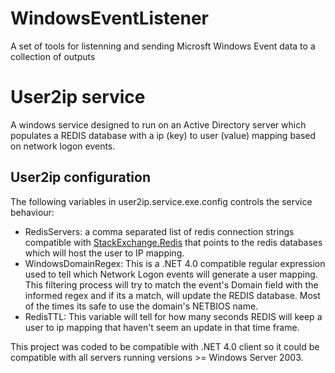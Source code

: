 # WindowsEventListener
A set of tools for listenning and sending Microsft Windows Event data to a collection of outputs

# User2ip service
A windows service designed to run on an Active Directory server which populates a REDIS database with a ip (key) to user (value) mapping based on network logon events.

## User2ip configuration
The following variables in user2ip.service.exe.config controls the service behaviour:
* RedisServers: a comma separated list of redis connection strings compatible with [StackExchange.Redis](https://github.com/StackExchange/StackExchange.Redis) that points to the redis databases which will host the user to IP mapping.
* WindowsDomainRegex: This is a .NET 4.0 compatible regular expression used to tell which Network Logon events will generate a user mapping. This filtering process will try to match the event's Domain field with the informed regex and if its a match, will update the REDIS database. Most of the times its safe to use the domain's NETBIOS name.
* RedisTTL: This variable will tell for how many seconds REDIS will keep a user to ip mapping that haven't seem an update in that time frame.

This project was coded to be compatible with .NET 4.0 client so it could be compatible with all servers running versions >= Windows Server 2003.
